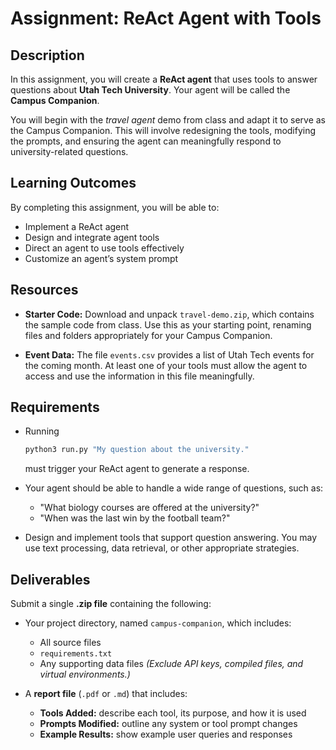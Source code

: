 # **Assignment: ReAct Agent with Tools**

## **Description**

In this assignment, you will create a **ReAct agent** that uses tools to answer questions about **Utah Tech University**.
Your agent will be called the **Campus Companion**.

You will begin with the *travel agent* demo from class and adapt it to serve as the Campus Companion.
This will involve redesigning the tools, modifying the prompts, and ensuring the agent can meaningfully respond to university-related questions.

## **Learning Outcomes**

By completing this assignment, you will be able to:

- Implement a ReAct agent
- Design and integrate agent tools
- Direct an agent to use tools effectively
- Customize an agent’s system prompt

## **Resources**

- **Starter Code:**
  Download and unpack `travel-demo.zip`, which contains the sample code from class.
  Use this as your starting point, renaming files and folders appropriately for your Campus Companion.

- **Event Data:**
  The file `events.csv` provides a list of Utah Tech events for the coming month.
  At least one of your tools must allow the agent to access and use the information in this file meaningfully.

## **Requirements**

- Running
  ```bash
  python3 run.py "My question about the university."
  ```  
  must trigger your ReAct agent to generate a response.

- Your agent should be able to handle a wide range of questions, such as:
  - "What biology courses are offered at the university?"
  - "When was the last win by the football team?"

- Design and implement tools that support question answering.
  You may use text processing, data retrieval, or other appropriate strategies.

## **Deliverables**

Submit a single **.zip file** containing the following:

- Your project directory, named `campus-companion`, which includes:
  - All source files
  - `requirements.txt`
  - Any supporting data files
  *(Exclude API keys, compiled files, and virtual environments.)*

- A **report file** (`.pdf` or `.md`) that includes:
  - **Tools Added:** describe each tool, its purpose, and how it is used
  - **Prompts Modified:** outline any system or tool prompt changes
  - **Example Results:** show example user queries and responses
